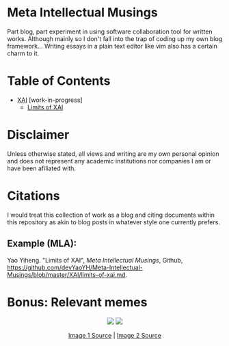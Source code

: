 # Meta Intellectual Musings

Part blog, part experiment in using software collaboration tool for written works. Although mainly so I don't fall into the trap of coding up my own blog framework... Writing essays in a plain text editor like vim also has a certain charm to it.

# Table of Contents

- [XAI](/XAI) [work-in-progress]
  - [Limits of XAI](/XAI/limits-of-xai.md)

# Disclaimer

Unless otherwise stated, all views and writing are my own personal opinion and does not represent any academic institutions nor companies I am or have been afiliated with.

# Citations

I would treat this collection of work as a blog and citing documents within this repository as akin to blog posts in whatever style one currently prefers.

## Example (MLA):

Yao Yiheng. "Limits of XAI", *Meta Intellectual Musings*, Github, https://github.com/devYaoYH/Meta-Intellectual-Musings/blob/master/XAI/limits-of-xai.md.

# Bonus: Relevant memes

<p align="center">
  <span>
    <img style="max-width:300px;height:auto;" src="https://i.redd.it/v5mxi7u1ex251.png">
    <img style="max-width:300px;height:auto;" src="https://i.redd.it/4wke09vmvin51.jpg">
  </span>
</p>
<p align="center"><a href="https://www.reddit.com/r/ProgrammerHumor/comments/gwljeh/because_your_side_projects_are_just_an_excuse_to/">Image 1 Source</a> | <a href="https://www.reddit.com/r/ProgrammerHumor/comments/itwxl5/shut_up/">Image 2 Source</a></p>
